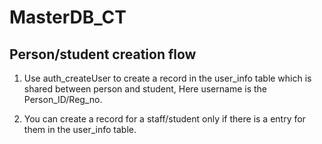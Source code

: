 # MasterDB_CT

## Person/student creation flow

1. Use auth_createUser to create a record in the user_info table which is shared between person and student, Here username is the Person_ID/Reg_no.

2. You can create a record for a staff/student only if there is a entry for them in the user_info table.
